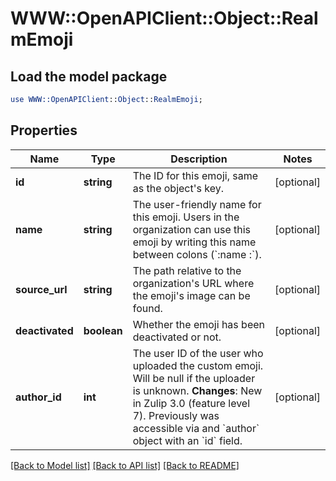 # WWW::OpenAPIClient::Object::RealmEmoji

## Load the model package
```perl
use WWW::OpenAPIClient::Object::RealmEmoji;
```

## Properties
Name | Type | Description | Notes
------------ | ------------- | ------------- | -------------
**id** | **string** | The ID for this emoji, same as the object&#39;s key.  | [optional] 
**name** | **string** | The user-friendly name for this emoji. Users in the organization can use this emoji by writing this name between colons (&#x60;:name  :&#x60;).  | [optional] 
**source_url** | **string** | The path relative to the organization&#39;s URL where the emoji&#39;s image can be found.  | [optional] 
**deactivated** | **boolean** | Whether the emoji has been deactivated or not.  | [optional] 
**author_id** | **int** | The user ID of the user who uploaded the custom emoji. Will be null if the uploader is unknown.  **Changes**: New in Zulip 3.0 (feature level 7).  Previously was accessible via and &#x60;author&#x60; object with an &#x60;id&#x60; field.  | [optional] 

[[Back to Model list]](../README.md#documentation-for-models) [[Back to API list]](../README.md#documentation-for-api-endpoints) [[Back to README]](../README.md)


